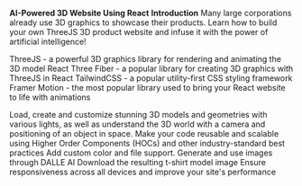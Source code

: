 ****AI-Powered 3D Website Using React****
**Introduction**
Many large corporations already use 3D graphics to showcase their products. Learn how to build your own ThreeJS 3D product website and infuse it with the power of artificial intelligence!


ThreeJS - a powerful 3D graphics library for rendering and animating the 3D model
React Three Fiber - a popular library for creating 3D graphics with ThreeJS in React
TailwindCSS - a popular utility-first CSS styling framework
Framer Motion - the most popular library used to bring your React website to life with animations

Load, create and customize stunning 3D models and geometries with various lights, as well as understand the 3D world with a camera and positioning of an object in space.
Make your code reusable and scalable using Higher Order Components (HOCs) and other industry-standard best practices
Add custom color and file support.
Generate and use images through DALLE AI
Download the resulting t-shirt model image
Ensure responsiveness across all devices and improve your site's performance

